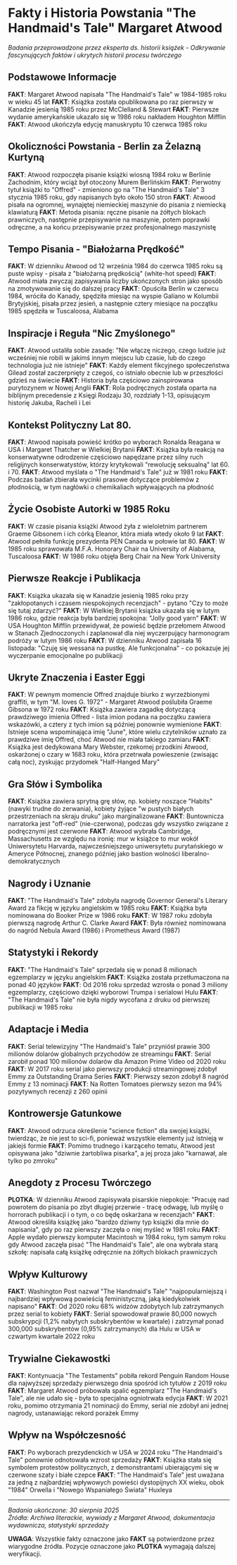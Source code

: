 # Fakty i Historia Powstania "The Handmaid's Tale" Margaret Atwood

*Badania przeprowadzone przez eksperta ds. historii książek - Odkrywanie fascynujących faktów i ukrytych historii procesu twórczego*

## Podstawowe Informacje

**FAKT**: Margaret Atwood napisała "The Handmaid's Tale" w 1984-1985 roku w wieku 45 lat
**FAKT**: Książka została opublikowana po raz pierwszy w Kanadzie jesienią 1985 roku przez McClelland & Stewart
**FAKT**: Pierwsze wydanie amerykańskie ukazało się w 1986 roku nakładem Houghton Mifflin
**FAKT**: Atwood ukończyła edycję manuskryptu 10 czerwca 1985 roku

## Okoliczności Powstania - Berlin za Żelazną Kurtyną

**FAKT**: Atwood rozpoczęła pisanie książki wiosną 1984 roku w Berlinie Zachodnim, który wciąż był otoczony Murem Berlińskim
**FAKT**: Pierwotny tytuł książki to "Offred" - zmieniono go na "The Handmaid's Tale" 3 stycznia 1985 roku, gdy napisanych było około 150 stron
**FAKT**: Atwood pisała na ogromnej, wynajętej niemieckiej maszynie do pisania z niemiecką klawiaturą
**FAKT**: Metoda pisania: ręczne pisanie na żółtych blokach prawniczych, następnie przepisywanie na maszynie, potem poprawki odręczne, a na końcu przepisywanie przez profesjonalnego maszynistę

## Tempo Pisania - "Białożarna Prędkość"

**FAKT**: W dzienniku Atwood od 12 września 1984 do czerwca 1985 roku są puste wpisy - pisała z "białożarną prędkością" (white-hot speed)
**FAKT**: Atwood miała zwyczaj zapisywania liczby ukończonych stron jako sposób na zmotywowanie się do dalszej pracy
**FAKT**: Opuściła Berlin w czerwcu 1984, wróciła do Kanady, spędziła miesiąc na wyspie Galiano w Kolumbii Brytyjskiej, pisała przez jesień, a następnie cztery miesiące na początku 1985 spędziła w Tuscaloosa, Alabama

## Inspiracje i Reguła "Nic Zmyślonego"

**FAKT**: Atwood ustaliła sobie zasadę: "Nie włączę niczego, czego ludzie już wcześniej nie robili w jakimś innym miejscu lub czasie, lub do czego technologia już nie istnieje"
**FAKT**: Każdy element fikcyjnego społeczeństwa Gilead został zaczerpnięty z czegoś, co istniało obecnie lub w przeszłości gdzieś na świecie
**FAKT**: Historia była częściowo zainspirowana purytozynem w Nowej Anglii
**FAKT**: Rola podręcznych została oparta na biblijnym precedensie z Księgi Rodzaju 30, rozdziały 1-13, opisującym historię Jakuba, Racheli i Lei

## Kontekst Polityczny Lat 80.

**FAKT**: Atwood napisała powieść krótko po wyborach Ronalda Reagana w USA i Margaret Thatcher w Wielkiej Brytanii
**FAKT**: Książka była reakcją na konserwatywne odrodzenie częściowo napędzane przez silny ruch religijnych konserwatystów, którzy krytykowali "rewolucję seksualną" lat 60. i 70.
**FAKT**: Atwood myślała o "The Handmaid's Tale" już w 1981 roku
**FAKT**: Podczas badań zbierała wycinki prasowe dotyczące problemów z płodnością, w tym nagłówki o chemikaliach wpływających na płodność

## Życie Osobiste Autorki w 1985 Roku

**FAKT**: W czasie pisania książki Atwood żyła z wieloletnim partnerem Graeme Gibsonem i ich córką Eleanor, która miała wtedy około 9 lat
**FAKT**: Atwood pełniła funkcję prezydenta PEN Canada w połowie lat 80.
**FAKT**: W 1985 roku sprawowała M.F.A. Honorary Chair na University of Alabama, Tuscaloosa
**FAKT**: W 1986 roku objęła Berg Chair na New York University

## Pierwsze Reakcje i Publikacja

**FAKT**: Książka ukazała się w Kanadzie jesienią 1985 roku przy "zakłopotanych i czasem niespokojnych recenzjach" - pytano "Czy to może się tutaj zdarzyć?"
**FAKT**: W Wielkiej Brytanii książka ukazała się w lutym 1986 roku, gdzie reakcja była bardziej spokojna: "Jolly good yarn"
**FAKT**: W USA Houghton Mifflin przewidywał, że powieść będzie przełomem Atwood w Stanach Zjednoczonych i zaplanował dla niej wyczerpujący harmonogram podróży w lutym 1986 roku
**FAKT**: W dzienniku Atwood zapisała 16 listopada: "Czuję się wessana na pustkę. Ale funkcjonalna" - co pokazuje jej wyczerpanie emocjonalne po publikacji

## Ukryte Znaczenia i Easter Eggi

**FAKT**: W pewnym momencie Offred znajduje biurko z wyrzeźbionymi graffiti, w tym "M. loves G. 1972" - Margaret Atwood poślubiła Graeme Gibsona w 1972 roku
**FAKT**: Książka zawiera zagadkę dotyczącą prawdziwego imienia Offred - lista imion podana na początku zawiera wskazówki, a cztery z tych imion są później ponownie wymienione
**FAKT**: Istnieje scena wspominająca imię "June", które wielu czytelników uznało za prawdziwe imię Offred, choć Atwood nie miała takiego zamiaru
**FAKT**: Książka jest dedykowana Mary Webster, rzekomej przodkini Atwood, oskarżonej o czary w 1683 roku, która przetrwała powieszenie (zwisając całą noc), zyskując przydomek "Half-Hanged Mary"

## Gra Słów i Symbolika

**FAKT**: Książka zawiera sprytną grę słów, np. kobiety noszące "Habits" (nawyki trudne do zerwania), kobiety żyjące "w pustych białych przestrzeniach na skraju druku" jako marginalizowane
**FAKT**: Buntownicza narratorka jest "off-red" (nie-czerwona), podczas gdy wszystko związane z podręcznymi jest czerwone
**FAKT**: Atwood wybrała Cambridge, Massachusetts ze względu na ironię: mur w książce to mur wokół Uniwersytetu Harvarda, najwcześniejszego uniwersytetu purytańskiego w Ameryce Północnej, znanego później jako bastion wolności liberalno-demokratycznych

## Nagrody i Uznanie

**FAKT**: "The Handmaid's Tale" zdobyła nagrodę Governor General's Literary Award za fikcję w języku angielskim w 1985 roku
**FAKT**: Książka była nominowana do Booker Prize w 1986 roku
**FAKT**: W 1987 roku zdobyła pierwszą nagrodę Arthur C. Clarke Award
**FAKT**: Była również nominowana do nagród Nebula Award (1986) i Prometheus Award (1987)

## Statystyki i Rekordy

**FAKT**: "The Handmaid's Tale" sprzedała się w ponad 8 milionach egzemplarzy w języku angielskim
**FAKT**: Książka została przetłumaczona na ponad 40 języków
**FAKT**: Od 2016 roku sprzedaż wzrosła o ponad 3 miliony egzemplarzy, częściowo dzięki wyborowi Trumpa i serialowi Hulu
**FAKT**: "The Handmaid's Tale" nie była nigdy wycofana z druku od pierwszej publikacji w 1985 roku

## Adaptacje i Media

**FAKT**: Serial telewizyjny "The Handmaid's Tale" przyniósł prawie 300 milionów dolarów globalnych przychodów ze streamingu
**FAKT**: Serial zarobił ponad 100 milionów dolarów dla Amazon Prime Video od 2020 roku
**FAKT**: W 2017 roku serial jako pierwszy produkcji streamingowej zdobył Emmy za Outstanding Drama Series
**FAKT**: Pierwszy sezon zdobył 8 nagród Emmy z 13 nominacji
**FAKT**: Na Rotten Tomatoes pierwszy sezon ma 94% pozytywnych recenzji z 260 opinii

## Kontrowersje Gatunkowe

**FAKT**: Atwood odrzuca określenie "science fiction" dla swojej książki, twierdząc, że nie jest to sci-fi, ponieważ wszystkie elementy już istnieją w jakiejś formie
**FAKT**: Pomimo trudnego i karząceho tematu, Atwood jest opisywana jako "dziwnie żartobliwa pisarka", a jej proza jako "karnawał, ale tylko po zmroku"

## Anegdoty z Procesu Twórczego

**PLOTKA**: W dzienniku Atwood zapisywała pisarskie niepokoje: "Pracuję nad powrotem do pisania po zbyt długiej przerwie - tracę odwagę, lub myślę o horrorach publikacji i o tym, o co będę oskarżana w recenzjach"
**FAKT**: Atwood określiła książkę jako "bardzo dziwny typ książki dla mnie do napisania", gdy po raz pierwszy zaczęła o niej myśleć w 1981 roku
**FAKT**: Apple wydało pierwszy komputer Macintosh w 1984 roku, tym samym roku gdy Atwood zaczęła pisać "The Handmaid's Tale", ale ona wybrała starą szkołę: napisała całą książkę odręcznie na żółtych blokach prawniczych

## Wpływ Kulturowy

**FAKT**: Washington Post nazwał "The Handmaid's Tale" "najpopularniejszą i najbardziej wpływową powieścią feministyczną, jaką kiedykolwiek napisano"
**FAKT**: Od 2020 roku 68% widzów zdobytych lub zatrzymanych przez serial to kobiety
**FAKT**: Serial spowodował prawie 80,000 nowych subskrypcji (1,2% nabytych subskrybentów w kwartale) i zatrzymał ponad 300,000 subskrybentów (0,95% zatrzymanych) dla Hulu w USA w czwartym kwartale 2022 roku

## Trywialne Ciekawostki

**FAKT**: Kontynuacja "The Testaments" pobiła rekord Penguin Random House dla najwyższej sprzedaży pierwszego dnia spośród ich tytułów z 2019 roku
**FAKT**: Margaret Atwood próbowała spalić egzemplarz "The Handmaid's Tale", ale nie udało się - była to specjalna ogniotrwała edycja
**FAKT**: W 2021 roku, pomimo otrzymania 21 nominacji do Emmy, serial nie zdobył ani jednej nagrody, ustanawiając rekord porażek Emmy

## Wpływ na Współczesność

**FAKT**: Po wyborach prezydenckich w USA w 2024 roku "The Handmaid's Tale" ponownie odnotowała wzrost sprzedaży
**FAKT**: Książka stała się symbolem protestów politycznych, z demonstrantami ubierającymi się w czerwone szaty i białe czepce
**FAKT**: "The Handmaid's Tale" jest uważana za jedną z najbardziej wpływowych powieści dystopijnych XX wieku, obok "1984" Orwella i "Nowego Wspaniałego Świata" Huxleya

---

*Badania ukończone: 30 sierpnia 2025*  
*Źródła: Archiwa literackie, wywiady z Margaret Atwood, dokumentacja wydawnicza, statystyki sprzedaży*

**UWAGA**: Wszystkie fakty oznaczone jako **FAKT** są potwierdzone przez wiarygodne źródła. Pozycje oznaczone jako **PLOTKA** wymagają dalszej weryfikacji.